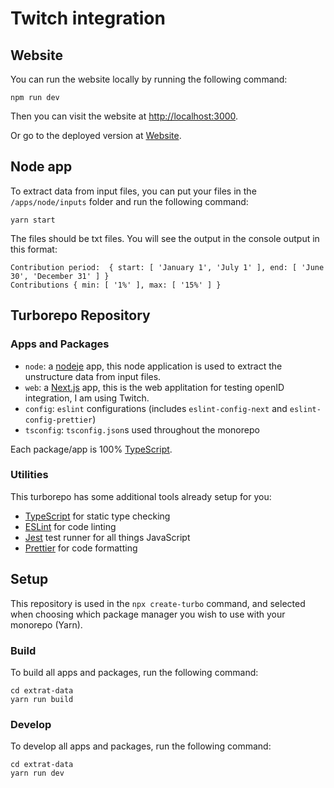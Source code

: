 # Twitch integration

## Website

You can run the website locally by running the following command:

```
npm run dev
```

Then you can visit the website at [http://localhost:3000](http://localhost:3000).

Or go to the deployed version at [Website](https://extract-data-two.vercel.app/).

## Node app

To extract data from input files, you can put your files in the `/apps/node/inputs` folder and run the following command:

```
yarn start
```

The files should be txt files.
You will see the output in the console output in this format:

```
Contribution period:  { start: [ 'January 1', 'July 1' ], end: [ 'June 30', 'December 31' ] }
Contributions { min: [ '1%' ], max: [ '15%' ] }
```

## Turborepo Repository

### Apps and Packages

- `node`: a [nodeje](https://nodejs.org) app, this node application is used to extract the unstructure data from input files.
- `web`: a [Next.js](https://nextjs.org) app, this is the web applitation for testing openID integration, I am using Twitch.
- `config`: `eslint` configurations (includes `eslint-config-next` and `eslint-config-prettier`)
- `tsconfig`: `tsconfig.json`s used throughout the monorepo

Each package/app is 100% [TypeScript](https://www.typescriptlang.org/).

### Utilities

This turborepo has some additional tools already setup for you:

- [TypeScript](https://www.typescriptlang.org/) for static type checking
- [ESLint](https://eslint.org/) for code linting
- [Jest](https://jestjs.io) test runner for all things JavaScript
- [Prettier](https://prettier.io) for code formatting

## Setup

This repository is used in the `npx create-turbo` command, and selected when choosing which package manager you wish to use with your monorepo (Yarn).

### Build

To build all apps and packages, run the following command:

```
cd extrat-data
yarn run build
```

### Develop

To develop all apps and packages, run the following command:

```
cd extrat-data
yarn run dev

```
